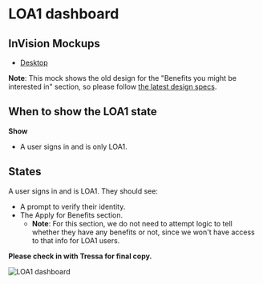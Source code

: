 # LOA1 dashboard

## InVision Mockups

- [Desktop](https://vsateams.invisionapp.com/share/SH10HT8JCKYM#/screens/448032788)

**Note**: This mock shows the old design for the "Benefits you might be interested in" section, so please follow [the latest design specs]().

## When to show the LOA1 state

**Show**

- A user signs in and is only LOA1.

## States

A user signs in and is LOA1. They should see:

- A prompt to verify their identity.
- The Apply for Benefits section.
  - **Note**: For this section, we do not need to attempt logic to tell whether they have any benefits or not, since we won't have access to that info for LOA1 users.

**Please check in with Tressa for final copy.**

![LOA1 dashboard](https://github.com/department-of-veterans-affairs/va.gov-team/blob/master/products/identity-personalization/my-va/2.0-redesign/frontend/images/LOA1%20dashboard.png)
